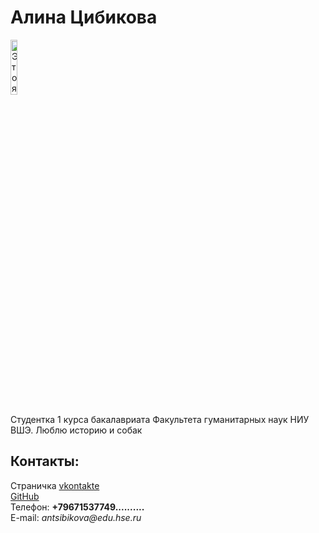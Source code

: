 <!doctype html>
  <html>
    <head>
      <meta charset="utf-8">
      <title>Моя личная страничка</title>
    </head>
    <body> 
      <left><h1>Алина Цибикова</h1></left>
      <left><img alt="Это я" width="15%" src="me.jpg"></left>
      <br/>
	  <p>Студентка 1 курса бакалавриата Факультета гуманитарных наук НИУ ВШЭ. Люблю историю и собак </p>
      <h2>Контакты:</h2>
      Страничка <a href=https://vk.com/alinlass/>vkontakte</a>
      <br/>
      <a href=https://github.com/alinlass>GitHub</a>
      <br/>
      Телефон: <b>+79671537749..........</b>
      <br/>
      E-mail: <i>antsibikova@edu.hse.ru</i>
    </body>
  </html>
